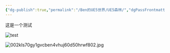 ```yaml
---
{"dg-publish":true,"permalink":"/Ben的UE5世界/UE5森林/","dgPassFrontmatter":true}
---
```



这是一个测试  


![test](https://1drv.ms/i/c/e3f931ddfaec513f/IQPUt9SFoHyLQ5zdJsFKGdqGAQrt4SEEEMbW1yMUGDIXkX8?width=681&height=401)


![002kIs70gy1gvcben4vhuj60d50hrwf802.jpg](https://img2.imgtp.com/2024/05/18/xyMYrkZb.jpg)